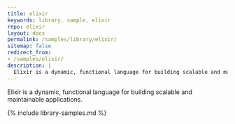 ```yaml
---
title: elixir
keywords: library, sample, elixir
repo: elixir
layout: docs
permalink: /samples/library/elixir/
sitemap: false
redirect_from:
- /samples/elixir/
description: |
  Elixir is a dynamic, functional language for building scalable and maintainable applications.
---
```


Elixir is a dynamic, functional language for building scalable and maintainable applications.


{% include library-samples.md %}
